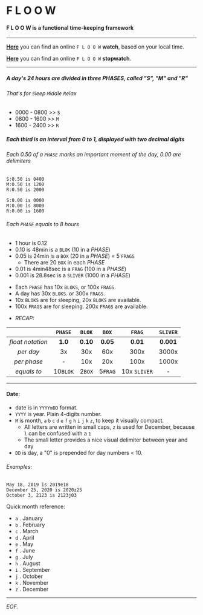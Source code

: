 # F L O O W
#### F L O O W is a functional time-keeping framework
---
**[Here](https://www.noizhardware.com/tt/ "F L O O W - Watch")** you can find an online `F L O O W`  **watch**, based on your local time.

**[Here](https://www.noizhardware.com/sw/ "F L O O W - Stopwatch")** you can find an online `F L O O W` **stopwatch**.

---
##### A day's 24 hours are divided in three *PHASES*, called "S", "M" and "R"
###### That's for `S`leep `M`iddle `R`elax
* 0000 - 0800 >> `S`
* 0800 - 1600 >> `M`
* 1600 - 2400 >> `R`

##### Each third is an interval from 0 to 1, displayed with two decimal digits
###### Each 0.50 of a `PHASE` marks an important moment of the day, 0.00 are delimiters
~~~~
S:0.50 is 0400
M:0.50 is 1200
R:0.50 is 2000
~~~~
~~~~
S:0.00 is 0000
M:0.00 is 8000
R:0.00 is 1600
~~~~

###### Each `PHASE` equals to 8 hours

* 1 hour is 0.12
* 0.10 is 48min is a `BLOK` (10 in a _PHASE_)
* 0.05 is 24min is a `BOX` (20 in a _PHASE_) = 5 `FRAGS`
  - There are 20 `BOX` in each _PHASE_
* 0.01 is 4min48sec is a `FRAG` (100 in a _PHASE_)
* 0.001 is 28.8sec is a `SLIVER` (1000 in a _PHASE_)

- Each `PHASE` has 10x `BLOKS`, or 100x `FRAGS`.
- A day has 30x `BLOKS`. or 300x `FRAGS`.
- 10x `BLOKS` are for sleeping, 20x `BLOKS` are available.
- 100x `FRAGS` are for sleeping. 200x `FRAGS` are available.
* _RECAP:_

| |`PHASE`|`BLOK`|`BOX`|`FRAG`|`SLIVER`|
|:--:|:-----:|:----:|:----:|:------:|:---:|
|_float notation_| **1.0**   | **0.10** | **0.05** | **0.01** | **0.001**
|_per day_| 3x    | 30x  |60x  |300x   | 3000x|
|_per phase_| - | 10x | 20x | 100x | 1000x |
|_equals to_|10`BLOK`|2`BOX`|5`FRAG`| 10x `SLIVER` | - |

---
#### Date:
  * date is in `YYYYmDD` format.
  * `YYYY` is year. Plain 4-digits number.
  * `M` is month, `a` `b` `c` `d` `e` `f` `g` `h` `i` `j` `k` `z`, to keep it visually compact.
    - All letters are written in small caps, `z` is used for December, because `l` can be confused with a `1`
    - The small letter provides a nice visual delimiter between year and day
  * `DD` is day, a "0" is prepended for day numbers < 10.  

  ###### _Examples:_
  ~~~~
  May 18, 2019 is 2019e18
  December 25, 2020 is 2020z25
  October 3, 2123 is 2123j03
  ~~~~

  Quick month reference:
  * `a` . January
  * `b` . February
  * `c` . March
  * `d` . April
  * `e` . May
  * `f` . June
  * `g` . July
  * `h` . August
  * `i` . September
  * `j` . October
  * `k` . November
  * `z` . December
---
_EOF._
